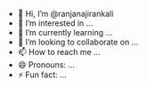 - 👋 Hi, I’m @ranjanajirankali
- 👀 I’m interested in ...
- 🌱 I’m currently learning ...
- 💞️ I’m looking to collaborate on ...
- 📫 How to reach me ...
- 😄 Pronouns: ...
- ⚡ Fun fact: ...

<!---
ranjanajirankali/ranjanajirankali is a ✨ special ✨ repository because its `README.md` (this file) appears on your GitHub profile.
You can click the Preview link to take a look at your changes.
--->
